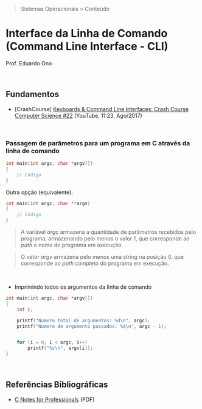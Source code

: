 > Sistemas Operacionais > Conteúdo

# Interface da Linha de Comando (Command Line Interface - CLI)

Prof. Eduardo Ono

&nbsp;

## Fundamentos

* [CrashCourse] [Keyboards & Command Line Interfaces: Crash Course Computer Science #22](https://www.youtube.com/watch?v=4RPtJ9UyHS0) (YouTube, 11:23, Ago/2017)

&nbsp;

### Passagem de parâmetros para um programa em C através da linha de comando

```c
int main(int argc, char *argv[])
{
    // Código
}
```

Outra opção (equivalente):
```c
int main(int argc, char **argv)
{
    // Código
}
```

> A variável _argc_ armazena a quantidade de parâmetros recebidos pelo programa, armazenando pelo menos o valor 1, que corresponde ao _path_ e nome do programa em execução.

> O vetor _argv_ armazena pelo menos uma string na posição 0, que corresponde ao _path_ completo do programa em execução.

&nbsp;

* Imprimindo todos os argumentos da linha de comando

```c
int main(int argc, char *argv[])
{
    int i;

    printf("Numero total de argumentos: %d\n", argc);
    printf("Numero de argumento passados: %d\n", argc - 1);


    for (i = 0; i < argc, i++)
        printf("%s\n", argv[i]);
}
```

&nbsp;

## Referências Bibliográficas

* [C Notes for Professionals](https://goalkicker.com/CBook/) (PDF)

&nbsp;
